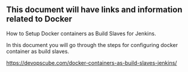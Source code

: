 This document will have links and information related to Docker
--
How to Setup Docker containers as Build Slaves for Jenkins.

In this document you will go through the steps for configuring docker container as build slaves.

https://devopscube.com/docker-containers-as-build-slaves-jenkins/
